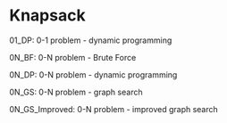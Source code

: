 # Knapsack

01_DP: 0-1 problem - dynamic programming

0N_BF: 0-N problem - Brute Force

0N_DP: 0-N problem - dynamic programming

0N_GS: 0-N problem - graph search

0N_GS_Improved: 0-N problem - improved graph search
